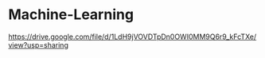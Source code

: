 # Machine-Learning
https://drive.google.com/file/d/1LdH9jVOVDTpDn0OWI0MM9Q6r9_kFcTXe/view?usp=sharing
